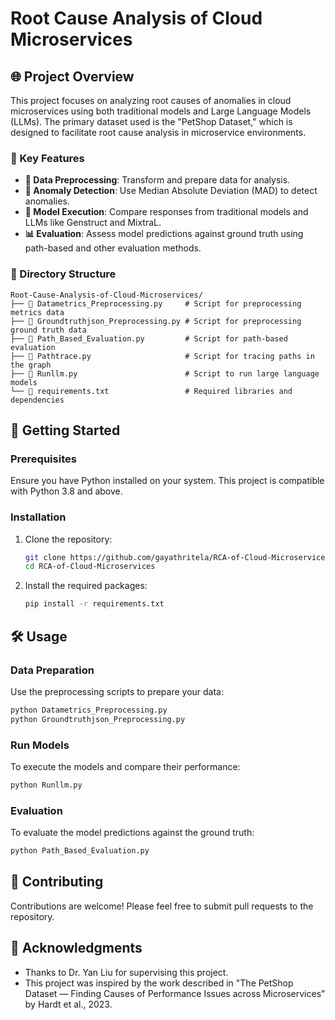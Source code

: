 
# Root Cause Analysis of Cloud Microservices

## 🌐 Project Overview



This project focuses on analyzing root causes of anomalies in cloud microservices using both traditional models and Large Language Models (LLMs). The primary dataset used is the "PetShop Dataset," which is designed to facilitate root cause analysis in microservice environments.

### 🔑 Key Features

- **🔄 Data Preprocessing**: Transform and prepare data for analysis.
- **🚨 Anomaly Detection**: Use Median Absolute Deviation (MAD) to detect anomalies.
- **🤖 Model Execution**: Compare responses from traditional models and LLMs like Genstruct and MixtraL.
- **📊 Evaluation**: Assess model predictions against ground truth using path-based and other evaluation methods.

### 📁 Directory Structure

```
Root-Cause-Analysis-of-Cloud-Microservices/
├── 📄 Datametrics_Preprocessing.py     # Script for preprocessing metrics data
├── 📄 Groundtruthjson_Preprocessing.py # Script for preprocessing ground truth data
├── 📄 Path_Based_Evaluation.py         # Script for path-based evaluation
├── 📄 Pathtrace.py                     # Script for tracing paths in the graph
├── 📄 Runllm.py                        # Script to run large language models
└── 📄 requirements.txt                 # Required libraries and dependencies
```

## 🚀 Getting Started

### Prerequisites

Ensure you have Python installed on your system. This project is compatible with Python 3.8 and above.

### Installation

1. Clone the repository:
   ```bash
   git clone https://github.com/gayathritela/RCA-of-Cloud-Microservices.git
   cd RCA-of-Cloud-Microservices
   ```

2. Install the required packages:
   ```bash
   pip install -r requirements.txt
   ```

## 🛠 Usage

### Data Preparation

Use the preprocessing scripts to prepare your data:

```bash
python Datametrics_Preprocessing.py
python Groundtruthjson_Preprocessing.py
```

### Run Models

To execute the models and compare their performance:

```bash
python Runllm.py
```

### Evaluation

To evaluate the model predictions against the ground truth:

```bash
python Path_Based_Evaluation.py
```

## 👥 Contributing

Contributions are welcome! Please feel free to submit pull requests to the repository.

## 🙏 Acknowledgments

- Thanks to Dr. Yan Liu for supervising this project.
- This project was inspired by the work described in "The PetShop Dataset — Finding Causes of Performance Issues across Microservices" by Hardt et al., 2023.



